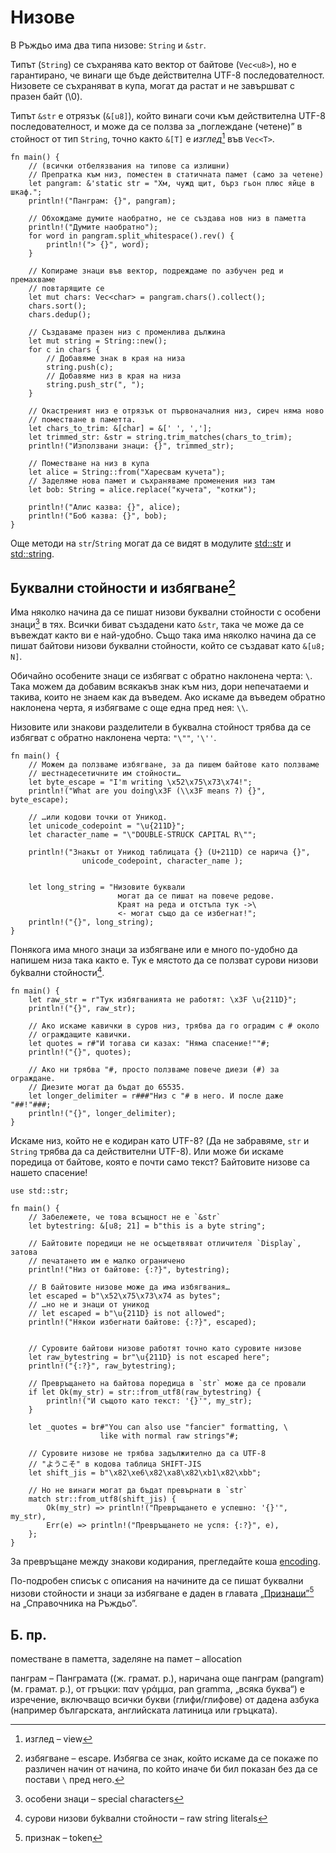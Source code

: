 #  Низове

В Ръждьо има два типа низове: `String` и `&str`.

Типът (`String`) се съхранява като вектор от байтове (`Vec<u8>`), но е
гарантирано, че винаги ще бъде действителна UTF-8 последователност. Низовете се
съхраняват в купа, могат да растат и не завършват с празен байт (\0).

Типът `&str` е отрязък (`&[u8]`), който винаги сочи към действителна UTF-8
последователност, и може да се ползва за „поглеждане (четене)” в стойност от тип
`String`, точно както `&[T]` е _изглед_[^view] във `Vec<T>`.

```rust,editable
fn main() {
    // (всички отбелязвания на типове са излишни)
    // Препратка към низ, поместен в статичната памет (само за четене)
    let pangram: &'static str = "Хм, чужд щит, бърз гьон плюс яйце в шкаф.";
    println!("Панграм: {}", pangram);

    // Обхождаме думите наобратно, не се създава нов низ в паметта
    println!("Думите наобратно");
    for word in pangram.split_whitespace().rev() {
        println!("> {}", word);
    }

    // Копираме знаци във вектор, подреждаме по азбучен ред и премахваме
    // повтарящите се
    let mut chars: Vec<char> = pangram.chars().collect();
    chars.sort();
    chars.dedup();

    // Създаваме празен низ с променлива дължина
    let mut string = String::new();
    for c in chars {
        // Добавяме знак в края на низа
        string.push(c);
        // Добавяме низ в края на низа
        string.push_str(", ");
    }

    // Окастреният низ е отрязък от първоначалния низ, сиреч няма ново
    // поместване в паметта.
    let chars_to_trim: &[char] = &[' ', ','];
    let trimmed_str: &str = string.trim_matches(chars_to_trim);
    println!("Използвани знаци: {}", trimmed_str);

    // Поместване на низ в купа
    let alice = String::from("Харесвам кучета");
    // Заделяме нова памет и съхраняваме променения низ там
    let bob: String = alice.replace("кучета", "котки");

    println!("Алис казва: {}", alice);
    println!("Боб казва: {}", bob);
}
```

Още методи на `str`/`String` могат да се видят в модулите [std::str][str] и
[std::string][string].

## Буквални стойности и избягване[^escape]

Има няколко начина да се пишат низови буквални стойности с особени
знаци[^spec_chars] в тях. Всички биват създадени като `&str`, така че може да
се въвеждат както ви е най-удобно. Също така има няколко начина да се пишат
байтови низови буквални стойности, който се създават като `&[u8; N]`.

Обичайно особените знаци се избягват с обратно наклонена черта: `\`. Така можем
да добавим всякакъв знак към низ, дори непечатаеми и такива, които не знаем как
да въведем. Ако искаме да въведем обратно наклонена черта, я избягваме с още
една пред нея: `\\`.

Низовите или знакови разделители в буквална стойност трябва да се избягват с
обратно наклонена черта: `"\""`, `'\''`.

```rust,editable
fn main() {
    // Можем да ползваме избягване, за да пишем байтове като ползваме
    // шестнадесетичните им стойности…
    let byte_escape = "I'm writing \x52\x75\x73\x74!";
    println!("What are you doing\x3F (\\x3F means ?) {}", byte_escape);

    // …или кодови точки от Уникод.
    let unicode_codepoint = "\u{211D}";
    let character_name = "\"DOUBLE-STRUCK CAPITAL R\"";

    println!("Знакът от Уникод таблицата {} (U+211D) се нарича {}",
                unicode_codepoint, character_name );


    let long_string = "Низовите буквали
                        могат да се пишат на повече редове.
                        Краят на реда и отстъпа тук ->\
                        <- могат също да се избегнат!";
    println!("{}", long_string);
}
```

Понякога има много знаци за избягване или е много по-удобно да напишем низа
така както е. Тук е мястото да се ползват сурови низови буkвални
стойности[^raw_str].

```rust, editable
fn main() {
    let raw_str = r"Тук избягванията не работят: \x3F \u{211D}";
    println!("{}", raw_str);

    // Ако искаме кавички в суров низ, трябва да го оградим с # около
    // ограждащите кавички.
    let quotes = r#"И тогава си казах: "Няма спасение!""#;
    println!("{}", quotes);

    // Ако ни трябва "#, просто ползваме повече диези (#) за ограждане.
    // Диезите могат да бъдат до 65535.
    let longer_delimiter = r###"Низ с "# в него. И после даже "##!"###;
    println!("{}", longer_delimiter);
}
```

Искаме низ, който не е кодиран като UTF-8? (Да не забравяме, `str` и `String`
трябва да са действителни UTF-8). Или може би искаме поредица от байтове, която
е почти само текст? Байтовите низове са нашето спасение!

```rust, editable
use std::str;

fn main() {
    // Забележете, че това всъщност не е `&str`
    let bytestring: &[u8; 21] = b"this is a byte string";

    // Байтовите поредици не не осъщетвяват отличителя `Display`, затова
    // печатането им е малко ограничено
    println!("Низ от байтове: {:?}", bytestring);

    // В байтовите низове може да има избягвания…
    let escaped = b"\x52\x75\x73\x74 as bytes";
    // …но не и знаци от уникод
    // let escaped = b"\u{211D} is not allowed";
    println!("Някои избегнати байтове: {:?}", escaped);


    // Суровите байтови низове работят точно като суровите низове
    let raw_bytestring = br"\u{211D} is not escaped here";
    println!("{:?}", raw_bytestring);

    // Превръщането на байтова поредица в `str` може да се провали
    if let Ok(my_str) = str::from_utf8(raw_bytestring) {
        println!("И същото като текст: '{}'", my_str);
    }

    let _quotes = br#"You can also use "fancier" formatting, \
                    like with normal raw strings"#;

    // Суровите низове не трябва задължително да са UTF-8
    // "ようこそ" в кодова таблица SHIFT-JIS
    let shift_jis = b"\x82\xe6\x82\xa8\x82\xb1\x82\xbb";

    // Но не винаги могат да бъдат превърнати в `str`
    match str::from_utf8(shift_jis) {
        Ok(my_str) => println!("Превръщането е успешно: '{}'", my_str),
        Err(e) => println!("Превръщането не успя: {:?}", e),
    };
}
```

За превръщане между знакови кодирания, прегледайте коша
[encoding][encoding-crate].

По-подробен списък с описания на начините да се пишат буквални низови
стойности и знаци за избягване е даден в главата [„Признаци”][tokens][^token]
на „Справочника на Ръждьо”.


## Б. пр.

[^view]: изглед – view

[^spec_chars]: особени знаци – special characters

[^escape]: избягване – escape. Избягва се знак, който искаме да се покаже по
  различен начин от начина, по който иначе би бил показан без да се постави `\`
  пред него.

[^raw_str]: сурови низови буkвални стойности – raw string literals

поместване в паметта, заделяне на памет – allocation

панграм – Панграмата ((ж. грамат. р.), наричана още панграм (pangram) (м. грамат. р.), от
гръцки: παν γράμμα, pan gramma, „всяка буква“) е изречение, включващо всички
букви (глифи/глифове) от дадена азбука (например българската, английската
латиница или гръцката).

[^token]: признак – token


[str]: https://doc.rust-lang.org/std/str/
[string]: https://doc.rust-lang.org/std/string/
[tokens]: https://doc.rust-lang.org/reference/tokens.html
[encoding-crate]: https://crates.io/crates/encoding
